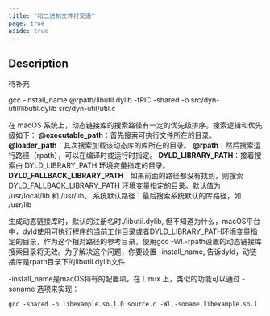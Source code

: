 ```yaml
---
title: "和二进制文件打交道"
page: true
aside: true
---
```


## Description
待补充

gcc -install_name @rpath/libutil.dylib -fPIC -shared -o src/dyn-util/libutil.dylib src/dyn-util/util.c

在 macOS 系统上，动态链接库的搜索路径有一定的优先级排序。搜索逻辑和优先级如下：
**@executable_path**：首先搜索可执行文件所在的目录。
**@loader_path**：其次搜索加载该动态库的库所在的目录。
**@rpath**：然后搜索运行路径（rpath），可以在编译时或运行时指定。
**DYLD_LIBRARY_PATH**：接着搜索由 DYLD_LIBRARY_PATH 环境变量指定的目录。
**DYLD_FALLBACK_LIBRARY_PATH**：如果前面的路径都没有找到，则搜索 DYLD_FALLBACK_LIBRARY_PATH 环境变量指定的目录。默认值为 /usr/local/lib 和 /usr/lib。
系统默认路径：最后搜索系统默认的库路径，如 /usr/lib

生成动态链接库时，默认的注册名时./libutil.dylib, 但不知道为什么，macOS平台中，dyld使用可执行程序的当前工作目录或者DYLD_LIBRARY_PATH环境变量指定的目录，作为这个相对路径的参考目录，使用gcc -Wl.-rpath设置的动态链接库搜索目录将无效。为了解决这个问题，你要设置 -install_name, 告诉dyld，动链接库是rpath目录下的libutil.dylib文件

-install_name是macOS特有的配置项，在 Linux 上，类似的功能可以通过 -soname 选项来实现：
```shell
gcc -shared -o libexample.so.1.0 source.c -Wl,-soname,libexample.so.1
```